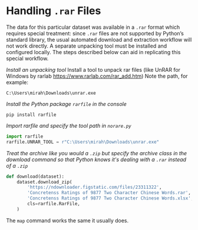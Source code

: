 # Handling `.rar` Files
The data for this particular dataset was available in a `.rar` format which requires special treatment: since `.rar` files are not supported by Python’s standard library, the usual automated download and extraction workflow will not work directly. A separate unpacking tool must be installed and configured locally.
The steps described below can aid in replicating this special workflow.


*Install an unpacking tool*
Install a tool to unpack rar files (like UnRAR for Windows by rarlab https://www.rarlab.com/rar_add.htm)
Note the path, for example:
```
C:\Users\mirah\Downloads\unrar.exe
```

*Install the Python package `rarfile` in the console*
```
pip install rarfile
```

*Import rarfile and specify the tool path in `norare.py`*
```python
import rarfile
rarfile.UNRAR_TOOL = r"C:\Users\mirah\Downloads\unrar.exe"
```

*Treat the archive like you would a `.zip` but specify the archive class in the download command so that Python knows it's dealing with a `.rar` instead of a `.zip`*
```python
def download(dataset):
    dataset.download_zip(
        'https://ndownloader.figstatic.com/files/23311322',
        'Concretenss Ratings of 9877 Two Character Chinese Words.rar',
        'Concretenss Ratings of 9877 Two Character Chinese Words.xlsx',
        cls=rarfile.RarFile,
    )
```

The `map` command works the same it usually does.